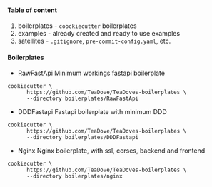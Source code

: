#### Table of content
1. boilerplates - `coockiecutter` boilerplates
2. examples - already created and ready to use examples
3. satellites - `.gitignore`, `pre-commit-config.yaml`, etc.

#### Boilerplates
- RawFastApi
Minimum workings fastapi boilerplate
```shell
cookiecutter \
      https://github.com/TeaDove/TeaDoves-boilerplates \
      --directory boilerplates/RawFastApi

```
- DDDFastapi
Fastapi boilerplate with minimum DDD
```shell
cookiecutter \
      https://github.com/TeaDove/TeaDoves-boilerplates \
      --directory boilerplates/DDDFastapi

```
- Nginx
Nginx boilerplate, with ssl, corses, backend and frontend
```shell
cookiecutter \
      https://github.com/TeaDove/TeaDoves-boilerplates \
      --directory boilerplates/nginx

```
